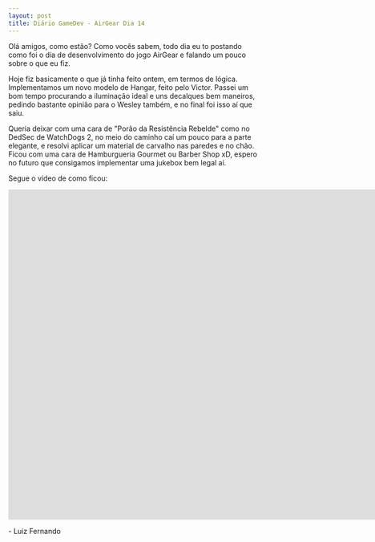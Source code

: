 ```yaml
---
layout: post
title: Diário GameDev - AirGear Dia 14
---
```


Olá amigos, como estão? Como vocês sabem, todo dia eu to postando como foi o dia de desenvolvimento do jogo AirGear e falando um pouco sobre o que eu fiz.

Hoje fiz basicamente o que já tinha feito ontem, em termos de lógica. Implementamos um novo modelo de Hangar, feito pelo Victor. Passei um bom tempo procurando a iluminação ideal e uns decalques bem maneiros, pedindo bastante opinião para o Wesley também, e no final foi isso aí que saiu.

Queria deixar com uma cara de "Porão da Resistência Rebelde" como no DedSec de WatchDogs 2, no meio do caminho caí um pouco para a parte elegante, e resolvi aplicar um material de carvalho nas paredes e no chão. Ficou com uma cara de Hamburgueria Gourmet ou Barber Shop xD, espero no futuro que consigamos implementar uma jukebox bem legal aí.

Segue o vídeo de como ficou:

<div class="videoWrapper">
  <iframe width="1643" height="658" src="https://www.youtube.com/embed/qxhtWobL0jY" frameborder="0" allow="autoplay; encrypted-media" allowfullscreen></iframe>
</div>

<p class= "message"> - Luiz Fernando </p>